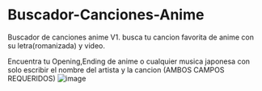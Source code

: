 # Buscador-Canciones-Anime
Buscador de canciones anime V1.  busca tu cancion favorita de anime con su letra(romanizada) y video. 

Encuentra tu Opening,Ending de anime o cualquier musica japonesa con solo escribir el nombre del artista y la cancion (AMBOS CAMPOS REQUERIDOS) 
![image](https://user-images.githubusercontent.com/101534265/179383752-80b897ed-d173-4a06-9908-65ab5721201e.png)
